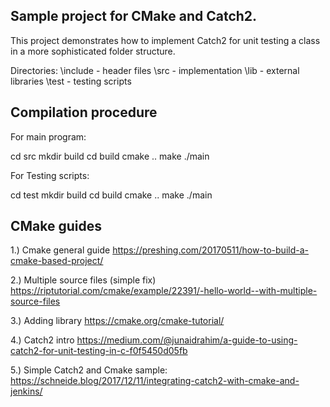 ## Sample project for CMake and Catch2.

This project demonstrates how to implement Catch2 for unit testing a class in a more sophisticated folder structure. 

Directories:
\include - header files
\src - implementation
\lib - external libraries
\test - testing scripts

## Compilation procedure
For main program:

cd src
mkdir build
cd build
cmake ..
make
./main

For Testing scripts:

cd test
mkdir build
cd build
cmake ..
make
./main


## CMake guides

1.) Cmake general guide
https://preshing.com/20170511/how-to-build-a-cmake-based-project/

2.) Multiple source files (simple fix)
https://riptutorial.com/cmake/example/22391/-hello-world--with-multiple-source-files

3.) Adding library
https://cmake.org/cmake-tutorial/

4.) Catch2 intro
https://medium.com/@junaidrahim/a-guide-to-using-catch2-for-unit-testing-in-c-f0f5450d05fb

5.) Simple Catch2 and Cmake sample:
https://schneide.blog/2017/12/11/integrating-catch2-with-cmake-and-jenkins/
